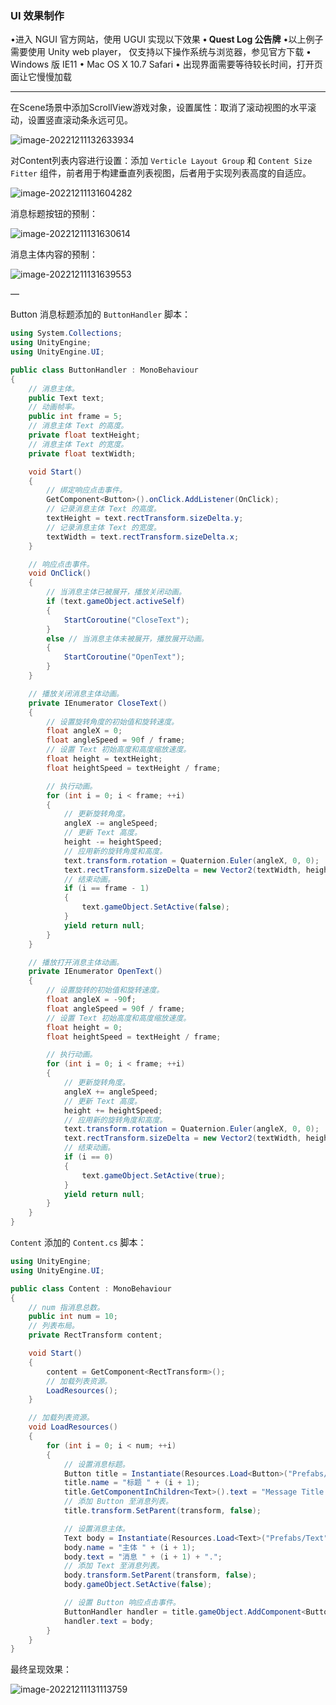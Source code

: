 ### UI 效果制作
•进入 NGUI 官方网站，使用 UGUI 实现以下效果
**• Quest Log 公告牌**
•以上例子需要使用 Unity web player， 仅支持以下操作系统与浏览器，参见官方下载
• Windows 版 IE11
• Mac OS X 10.7 Safari
• 出现界面需要等待较长时间，打开页面让它慢慢加载  

---

在Scene场景中添加ScrollView游戏对象，设置属性：取消了滚动视图的水平滚动，设置竖直滚动条永远可见。

![image-20221211132633934](C:\Users\tony0706\AppData\Roaming\Typora\typora-user-images\image-20221211132633934.png)

对Content列表内容进行设置：添加 `Verticle Layout Group` 和 `Content Size Fitter` 组件，前者用于构建垂直列表视图，后者用于实现列表高度的自适应。

![image-20221211131604282](C:\Users\tony0706\AppData\Roaming\Typora\typora-user-images\image-20221211131604282.png)

消息标题按钮的预制：

![image-20221211131630614](C:\Users\tony0706\AppData\Roaming\Typora\typora-user-images\image-20221211131630614.png)

消息主体内容的预制：

![image-20221211131639553](C:\Users\tony0706\AppData\Roaming\Typora\typora-user-images\image-20221211131639553.png)

—

Button 消息标题添加的 `ButtonHandler` 脚本：

```c#
using System.Collections;
using UnityEngine;
using UnityEngine.UI;

public class ButtonHandler : MonoBehaviour
{
    // 消息主体。
    public Text text;
    // 动画帧率。
    public int frame = 5;
    // 消息主体 Text 的高度。
    private float textHeight;
    // 消息主体 Text 的宽度。
    private float textWidth;

    void Start()
    {
        // 绑定响应点击事件。
        GetComponent<Button>().onClick.AddListener(OnClick);
        // 记录消息主体 Text 的高度。
        textHeight = text.rectTransform.sizeDelta.y;
        // 记录消息主体 Text 的宽度。
        textWidth = text.rectTransform.sizeDelta.x;
    }

    // 响应点击事件。
    void OnClick()
    {
        // 当消息主体已被展开，播放关闭动画。
        if (text.gameObject.activeSelf)
        {
            StartCoroutine("CloseText");
        }
        else // 当消息主体未被展开，播放展开动画。
        {
            StartCoroutine("OpenText");
        }
    }

    // 播放关闭消息主体动画。
    private IEnumerator CloseText()
    {
        // 设置旋转角度的初始值和旋转速度。
        float angleX = 0;
        float angleSpeed = 90f / frame;
        // 设置 Text 初始高度和高度缩放速度。
        float height = textHeight;
        float heightSpeed = textHeight / frame;

        // 执行动画。
        for (int i = 0; i < frame; ++i)
        {
            // 更新旋转角度。
            angleX -= angleSpeed;
            // 更新 Text 高度。
            height -= heightSpeed;
            // 应用新的旋转角度和高度。
            text.transform.rotation = Quaternion.Euler(angleX, 0, 0);
            text.rectTransform.sizeDelta = new Vector2(textWidth, height);
            // 结束动画。
            if (i == frame - 1)
            {
                text.gameObject.SetActive(false);
            }
            yield return null;
        }
    }

    // 播放打开消息主体动画。
    private IEnumerator OpenText()
    {
        // 设置旋转的初始值和旋转速度。
        float angleX = -90f;
        float angleSpeed = 90f / frame;
        // 设置 Text 初始高度和高度缩放速度。
        float height = 0;
        float heightSpeed = textHeight / frame;

        // 执行动画。
        for (int i = 0; i < frame; ++i)
        {
            // 更新旋转角度。
            angleX += angleSpeed;
            // 更新 Text 高度。
            height += heightSpeed;
            // 应用新的旋转角度和高度。
            text.transform.rotation = Quaternion.Euler(angleX, 0, 0);
            text.rectTransform.sizeDelta = new Vector2(textWidth, height);
            // 结束动画。
            if (i == 0)
            {
                text.gameObject.SetActive(true);
            }
            yield return null;
        }
    }
}
```

`Content` 添加的 `Content.cs` 脚本：

```c#
using UnityEngine;
using UnityEngine.UI;

public class Content : MonoBehaviour
{
    // num 指消息总数。
    public int num = 10;
    // 列表布局。
    private RectTransform content;

    void Start()
    {
        content = GetComponent<RectTransform>();
        // 加载列表资源。
        LoadResources();
    }

    // 加载列表资源。
    void LoadResources()
    {
        for (int i = 0; i < num; ++i)
        {
            // 设置消息标题。
            Button title = Instantiate(Resources.Load<Button>("Prefabs/Button"));
            title.name = "标题 " + (i + 1);
            title.GetComponentInChildren<Text>().text = "Message Title " + (i + 1);
            // 添加 Button 至消息列表。
            title.transform.SetParent(transform, false);

            // 设置消息主体。
            Text body = Instantiate(Resources.Load<Text>("Prefabs/Text"));
            body.name = "主体 " + (i + 1);
            body.text = "消息 " + (i + 1) + ".";
            // 添加 Text 至消息列表。
            body.transform.SetParent(transform, false);
            body.gameObject.SetActive(false);

            // 设置 Button 响应点击事件。
            ButtonHandler handler = title.gameObject.AddComponent<ButtonHandler>();
            handler.text = body;
        }
    }
}
```

最终呈现效果：

![image-20221211131113759](C:\Users\tony0706\AppData\Roaming\Typora\typora-user-images\image-20221211131113759.png)